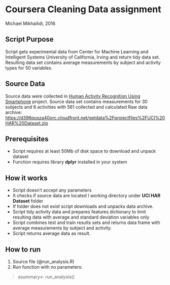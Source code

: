 # Coursera Cleaning Data assignment
Michael Mikhailidi, 2016

## Script Purpose
Script gets experimental data from Center for Machine Learning and Intelligent Systems University of California, Irving and return tidy data set.
Resulting data set contains average measurements by subject and activity types for 50 variables. 

## Source Data
Source data were collected in [Human Activity Recognition Using Smartphone](http://archive.ics.uci.edu/ml/datasets/Human+Activity+Recognition+Using+Smartphones) project. 
Source data set contains measurements for 30 subjects and 6 activities with 561 collected and calculated
Raw data archive:  https://d396qusza40orc.cloudfront.net/getdata%2Fprojectfiles%2FUCI%20HAR%20Dataset.zip

## Prerequisites
- Script requires at least 50Mb of disk space to download and unpack dataset
- Function requires library **dplyr** installed in your system 

## How it works
- Script doesn’t accept any parameters
- It checks if source data are located I working directory under **UCI HAR Dataset** folder
- If folder does not exist script downloads and unpacks data archive.
- Script tidy activity data and prepares features dictionary to limit resulting data with average and standard deviation variables only
-	Script combines test and train results sets and returns data frame with average measurements by subject and activity.
-	Script returns average data as result.

## How to run
 1. Source file (@run_analysis.R)
 2. Run function with no parameters:
   > asummary<- run_analysis()
